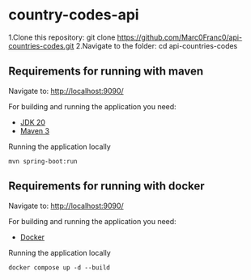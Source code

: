 # country-codes-api

1.Clone this repository: git clone https://github.com/Marc0Franc0/api-countries-codes.git
2.Navigate to the folder: cd api-countries-codes

## Requirements for running with maven

Navigate to: [http://localhost:9090/](http://localhost:9090/)

For building and running the application you need:

- [JDK 20](https://www.oracle.com/java/technologies/downloads/#java20)
- [Maven 3](https://maven.apache.org)

Running the application locally

```shell
mvn spring-boot:run
```

## Requirements for running with docker

Navigate to: [http://localhost:9090/](http://localhost:9090/)

For building and running the application you need:

- [Docker](https://www.docker.com/products/docker-desktop/)

Running the application locally

```shell
docker compose up -d --build
```
